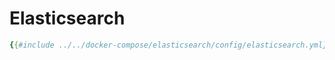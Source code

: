 # Elasticsearch

```yaml
{{#include ../../docker-compose/elasticsearch/config/elasticsearch.yml}}
```
